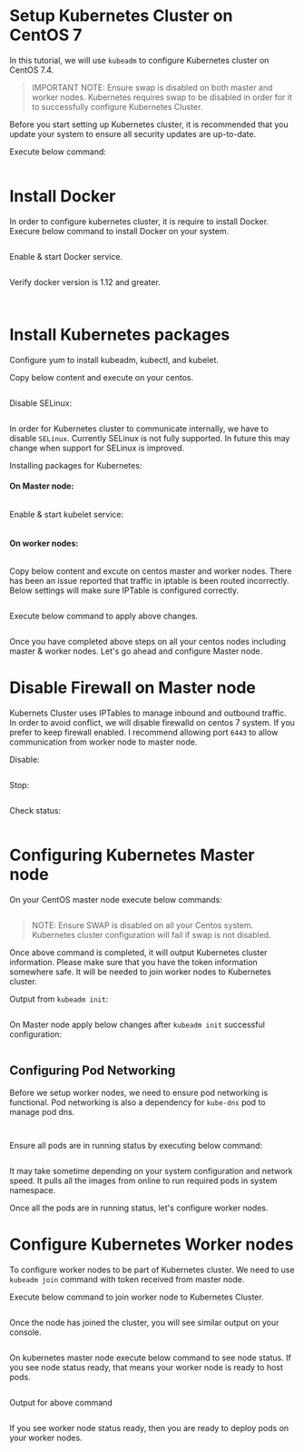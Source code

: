# Setup Kubernetes Cluster on CentOS 7



In this tutorial, we will use `kubeadm` to configure Kubernetes cluster on CentOS 7.4.

> IMPORTANT NOTE: Ensure swap is disabled on both master and worker nodes. Kubernetes requires swap to be disabled in order for it to successfully configure Kubernetes Cluster.

Before you start setting up Kubernetes cluster, it is recommended that you update your system to ensure all security updates are up-to-date.

Execute below command:

```

```

# Install Docker

In order to configure kubernetes cluster, it is require to install Docker. Execure below command to install Docker on your system.

```

```

Enable & start Docker service.

```

```

Verify docker version is 1.12 and greater.

```


```

# Install Kubernetes packages

Configure yum to install kubeadm, kubectl, and kubelet.

Copy below content and execute on your centos.

```

```

Disable SELinux:

```

```

In order for Kubernetes cluster to communicate internally, we have to disable `SELinux`. Currently SELinux is not fully supported. In future this may change when support for SELinux is improved.

Installing packages for Kubernetes:

#### On Master node:

```

```

Enable & start kubelet service:

```

```

#### On worker nodes:

```

```

Copy below content and excute on centos master and worker nodes. There has been an issue reported that traffic in iptable is been routed incorrectly. Below settings will make sure IPTable is configured correctly.

```

```

Execute below command to apply above changes.

```

```

Once you have completed above steps on all your centos nodes including master & worker nodes. Let's go ahead and configure Master node.

# Disable Firewall on Master node

Kubernets Cluster uses IPTables to manage inbound and outbound traffic. In order to avoid conflict, we will disable firewalld on centos 7 system. If you prefer to keep firewall enabled. I recommend allowing port `6443` to allow communication from worker node to master node.

Disable:

```

```

Stop:

```

```

Check status:

```

```

# Configuring Kubernetes Master node

On your CentOS master node execute below commands:

```

```

> NOTE: Ensure SWAP is disabled on all your Centos system. Kubernetes cluster configuration will fail if swap is not disabled.

Once above command is completed, it will output Kubernetes cluster information. Please make sure that you have the token information somewhere safe. It will be needed to join worker nodes to Kubernetes cluster.

Output from `kubeadm init`:

```text

```

On Master node apply below changes after `kubeadm init` successful configuration:

```

```

## Configuring Pod Networking

Before we setup worker nodes, we need to ensure pod networking is functional. Pod networking is also a dependency for `kube-dns` pod to manage pod dns.

```


```

Ensure all pods are in running status by executing below command:

```

```

It may take sometime depending on your system configuration and network speed. It pulls all the images from online to run required pods in system namespace.

Once all the pods are in running status, let's configure worker nodes.

# Configure Kubernetes Worker nodes

To configure worker nodes to be part of Kubernetes cluster. We need to use `kubeadm join` command with token received from master node.

Execute below command to join worker node to Kubernetes Cluster.

```

```

Once the node has joined the cluster, you will see similar output on your console.

```text

```

On kubernetes master node execute below command to see node status. If you see node status ready, that means your worker node is ready to host pods.

```

```

Output for above command

```text

```

If you see worker node status ready, then you are ready to deploy pods on your worker nodes.